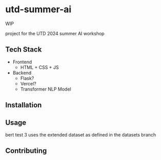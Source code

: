 # utd-summer-ai

WIP

project for the UTD 2024 summer AI workshop

## Tech Stack
* Frontend
  * HTML + CSS + JS
* Backend
  * Flask?
  * Vercel?
  * Transformer NLP Model

## Installation

## Usage

bert test 3 uses the extended dataset as defined in the datasets branch

## Contributing
